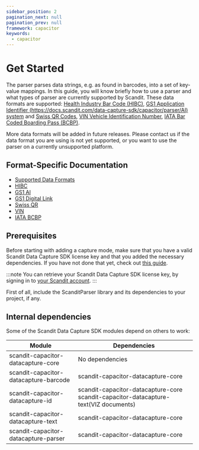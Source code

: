 ```yaml
---
sidebar_position: 2
pagination_next: null
pagination_prev: null
framework: capacitor
keywords:
  - capacitor
---
```


# Get Started

The parser parses data strings, e.g. as found in barcodes, into a set of key-value mappings. In this guide, you will know briefly how to use a parser and what types of parser are currently supported by Scandit. These data formats are supported: [Health Industry Bar Code (HIBC)](https://docs.scandit.com/data-capture-sdk/capacitor/parser/hibc.html), [GS1 Application Identifier (https://docs.scandit.com/data-capture-sdk/capacitor/parser/AI) system](https://docs.scandit.com/data-capture-sdk/capacitor/parser/gs1ai.html) and [Swiss QR Codes](https://docs.scandit.com/data-capture-sdk/capacitor/parser/swissqr.html), [VIN Vehicle Identification Number](https://docs.scandit.com/data-capture-sdk/capacitor/parser/vin.html), [IATA Bar Coded Boarding Pass (BCBP)](https://docs.scandit.com/data-capture-sdk/capacitor/parser/iata-bcbp.html).

More data formats will be added in future releases. Please contact us if the data format you are using is not yet supported, or you want to use the parser on a currently unsupported platform.

## Format-Specific Documentation

- [Supported Data Formats](https://docs.scandit.com/data-capture-sdk/capacitor/parser/formats.html)
- [HIBC](https://docs.scandit.com/data-capture-sdk/capacitor/parser/hibc.html)
- [GS1 AI](https://docs.scandit.com/data-capture-sdk/capacitor/parser/gs1ai.html)
- [GS1 Digital Link](https://docs.scandit.com/data-capture-sdk/capacitor/parser/gs1-digital-link.html)
- [Swiss QR](https://docs.scandit.com/data-capture-sdk/capacitor/parser/swissqr.html)
- [VIN](https://docs.scandit.com/data-capture-sdk/capacitor/parser/vin.html)
- [IATA BCBP](https://docs.scandit.com/data-capture-sdk/capacitor/parser/iata-bcbp.html)

## Prerequisites

Before starting with adding a capture mode, make sure that you have a valid Scandit Data Capture SDK license key and that you added the necessary dependencies. If you have not done that yet, check out [this guide](../add-sdk.md).

:::note
You can retrieve your Scandit Data Capture SDK license key, by signing in to [your Scandit account](https://ssl.scandit.com/dashboard/sign-in).
:::

First of all, include the ScanditParser library and its dependencies to your project, if any.

## Internal dependencies

Some of the Scandit Data Capture SDK modules depend on others to work:

| Module                                | Dependencies                                                                         |
| ------------------------------------- | ------------------------------------------------------------------------------------ |
| scandit-capacitor-datacapture-core    | No dependencies                                                                      |
| scandit-capacitor-datacapture-barcode | scandit-capacitor-datacapture-core                                                   |
| scandit-capacitor-datacapture-id      | scandit-capacitor-datacapture-core scandit-capacitor-datacapture-text(VIZ documents) |
| scandit-capacitor-datacapture-text    | scandit-capacitor-datacapture-core                                                   |
| scandit-capacitor-datacapture-parser  | scandit-capacitor-datacapture-core                                                   |
